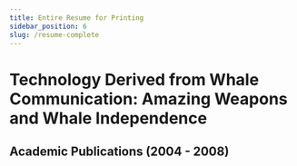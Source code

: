 ```yaml
---
title: Entire Resume for Printing
sidebar_position: 6
slug: /resume-complete
---
```




# Technology Derived from Whale Communication: Amazing Weapons and Whale Independence


## Academic Publications (2004 - 2008)

